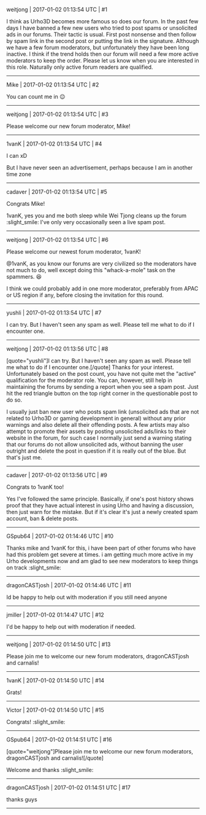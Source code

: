 weitjong | 2017-01-02 01:13:54 UTC | #1

I think as Urho3D becomes more famous so does our forum. In the past few days I have banned a few new users who tried to post spams or unsolicited ads in our forums. Their tactic is usual. First post nonsense and then follow by spam link in the second post or putting the link in the signature. Although we have a few forum moderators, but unfortunately they have been long inactive. I think if the trend holds then our forum will need a few more active moderators to keep the order. Please let us know when you are interested in this role. Naturally only active forum readers are qualified.

-------------------------

Mike | 2017-01-02 01:13:54 UTC | #2

You can count me in  :wink:

-------------------------

weitjong | 2017-01-02 01:13:54 UTC | #3

Please welcome our new forum moderator, Mike!

-------------------------

1vanK | 2017-01-02 01:13:54 UTC | #4

I can xD

But I have never seen an advertisement, perhaps because I am in another time zone

-------------------------

cadaver | 2017-01-02 01:13:54 UTC | #5

Congrats Mike! 

1vanK, yes you and me both sleep while Wei Tjong cleans up the forum :slight_smile: I've only very occasionally seen a live spam post.

-------------------------

weitjong | 2017-01-02 01:13:54 UTC | #6

Please welcome our newest forum moderator, 1vanK!

@1vanK, as you know our forums are very civilized so the moderators have not much to do, well except doing this "whack-a-mole" task on the spammers. :laughing:

I think we could probably add in one more moderator, preferably from APAC or US region if any, before closing the invitation for this round.

-------------------------

yushli | 2017-01-02 01:13:54 UTC | #7

I can try. But I haven't seen any spam as well. Please tell me what to do if I encounter one.

-------------------------

weitjong | 2017-01-02 01:13:56 UTC | #8

[quote="yushli"]I can try. But I haven't seen any spam as well. Please tell me what to do if I encounter one.[/quote]
Thanks for your interest. Unfortunately based on the post count, you have not quite met the "active" qualification for the moderator role. You can, however, still help in maintaining the forums by sending a report when you see a spam post. Just hit the red triangle button on the top right corner in the questionable post to do so.

I usually just ban new user who posts spam link (unsolicited ads that are not related to Urho3D or gaming development in general) without any prior warnings and also delete all their offending posts. A few artists may also attempt to promote their assets by posting unsolicited ads/links to their website in the forum, for such case I normally just send a warning stating that our forums do not allow unsolicited ads, without banning the user outright and delete the post in question if it is really out of the blue. But that's just me.

-------------------------

cadaver | 2017-01-02 01:13:56 UTC | #9

Congrats to 1vanK too!

Yes I've followed the same principle. Basically, if one's post history shows proof that they have actual interest in using Urho and having a discussion, then just warn for the mistake. But if it's clear it's just a newly created spam account, ban & delete posts.

-------------------------

GSpub64 | 2017-01-02 01:14:46 UTC | #10

Thanks mike and 1vanK for this, i have been part of other forums who have had this problem get severe at times.  i am getting much more active in my Urho developments now and am glad to see new moderators to keep things on track :slight_smile:

-------------------------

dragonCASTjosh | 2017-01-02 01:14:46 UTC | #11

Id be happy to help out with moderation if you still need anyone

-------------------------

jmiller | 2017-01-02 01:14:47 UTC | #12

I'd be happy to help out with moderation if needed.

-------------------------

weitjong | 2017-01-02 01:14:50 UTC | #13

Please join me to welcome our new forum moderators, dragonCASTjosh and carnalis!

-------------------------

1vanK | 2017-01-02 01:14:50 UTC | #14

Grats!

-------------------------

Victor | 2017-01-02 01:14:50 UTC | #15

Congrats! :slight_smile:

-------------------------

GSpub64 | 2017-01-02 01:14:51 UTC | #16

[quote="weitjong"]Please join me to welcome our new forum moderators, dragonCASTjosh and carnalis![/quote]

Welcome and thanks :slight_smile:

-------------------------

dragonCASTjosh | 2017-01-02 01:14:51 UTC | #17

thanks guys

-------------------------

